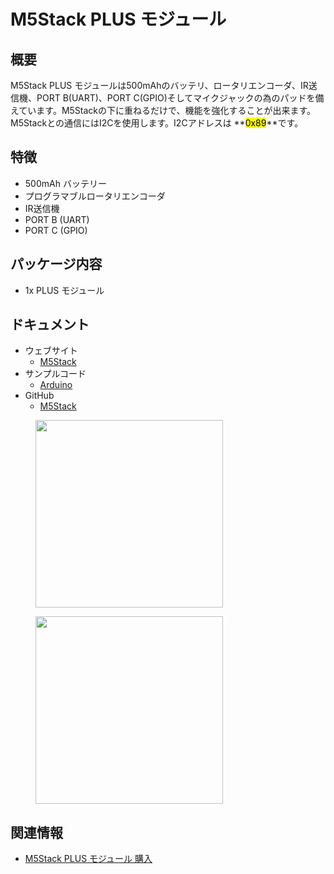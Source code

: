 # M5Stack PLUS モジュール

## 概要

M5Stack PLUS モジュールは500mAhのバッテリ、ロータリエンコーダ、IR送信機、PORT B(UART)、PORT C(GPIO)そしてマイクジャックの為のパッドを備えています。M5Stackの下に重ねるだけで、機能を強化することが出来ます。M5Stackとの通信にはI2Cを使用します。I2Cアドレスは **<mark>0x89</mark>**です。

## 特徴

- 500mAh バッテリー
- プログラマブルロータリエンコーダ
- IR送信機
- PORT B (UART)
- PORT C (GPIO)

## パッケージ内容

- 1x PLUS モジュール

## ドキュメント

- ウェブサイト
  - [M5Stack](https://m5stack.com)
- サンプルコード
  - [Arduino](https://github.com/m5stack/M5Stack/tree/master/examples/Modules/Plus)
- GitHub
  - [M5Stack](https://github.com/m5stack/M5Stack)

<figure>
    <img src="assets/img/product_pics/modules/plus_1.png" height="300" width="300">
</figure>

<figure>
    <img src="assets/img/product_pics/modules/plus_2.png" height="300" width="300">
</figure>

## 関連情報

- [M5Stack PLUS モジュール 購入](https://www.aliexpress.com/store/product/M5Stack-New-Arrival-PLUS-Module-Encoder-Module-with-MEGA328P-500mAh-Battery-ISP-IR-Transmitter-UART-GPIO/3226069_32949278724.html)